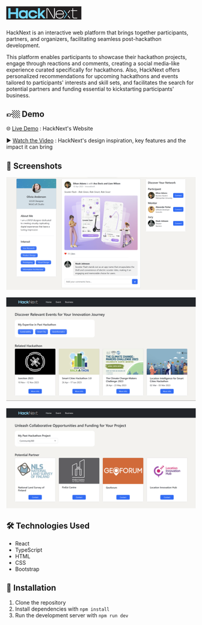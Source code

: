 # <img src="./src/assets/logo.png" alt="HackNext Logo" width="200">

HackNext is an interactive web platform that brings together participants, partners, and organizers, facilitating seamless post-hackathon development.

This platform enables participants to showcase their hackathon projects, engage through reactions and comments, creating a social media-like experience curated specifically for hackathons. Also, HackNext offers personalized recommendations for upcoming hackathons and events tailored to participants' interests and skill sets, and facilitates the search for potential partners and funding essential to kickstarting participants' business.

## 👉🏼 Demo

🌐 [Live Demo](https://wengcychan.github.io/hacknext/) : HackNext's Website

▶️ [Watch the Video](https://youtu.be/dKqXNFNgngc) : HackNext's design inspiration, key features and the impact it can bring

## 📸 Screenshots

![Screenshot Homepage](./screenshots/HomePage.png)
<br>
<br>
![Screenshot Event Page](./screenshots/EventPage.png)
<br>
<br>
![Screenshot Business Page](./screenshots/BusinessPage.png)

## 🛠️ Technologies Used

- React
- TypeScript
- HTML
- CSS
- Bootstrap

## 🚀 Installation

1. Clone the repository
2. Install dependencies with `npm install`
3. Run the development server with `npm run dev`

